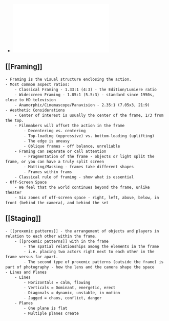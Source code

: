 - ![Week 5 - Composition.pdf](../assets/Week_5_-_Composition_1632825548490_0.pdf)
## [[Framing]]
	- Framing is the visual structure enclosing the action.
	- Most common aspect ratios:
		- Classical Framing - 1.33:1 (4:3) - the Edition/Lumiere ratio
		- Widescreen Framing - 1.85:1 (5.5:3) - standard since 1950s, close to HD television
		- Anamorphic/Cinemascope/Panavision - 2.35:1 (7.05x3, 21:9)
	- Aesthetic Considerations
		- Center of interest is usually the center of the frame, 1/3 from the top.
		- Filmmakers will offset the action in the frame
			- Decentering vs. centering
			- Top-loading (oppressive) vs. bottom-loading (uplifting)
			- The edge is uneasy
			- Oblique frames - off balance, unreliable
		- Framing can separate or call attention
			- Fragmentation of the frame - objects or light split the frame, or you can have a truly split screen
			- Matting/Masking - frames take different shapes
			- Frames within frams
		- Classical rule of framing - show what is essential
	- Off-Screen Space
		- We feel that the world continues beyond the frame, unlike theater
		- Six zones of off-screen space - right, left, above, below, in front (behind the camera), and behind the set
## [[Staging]]
	- [[proxemic patterns]] - the arrangement of objects and players in relation to each other within the frame.
		- [[proxemic patterns]] with in the frame
			- The spatial relationships among the elements in the frame
			- i.e. placing two actors right next to each other in the frame versus far apart.
			- The second type of proxemic patterns (outside the frame) is part of photography - how the lens and the camera shape the space
	- Lines and Planes
		- Lines
			- Horizontals = calm, flowing
			- Verticals = Dominant, energetic, erect
			- Diagonals = dynamic, unstable, in motion
			- Jagged = chaos, conflict, danger
		- Planes
			- One plane is flat
			- Multiple planes create